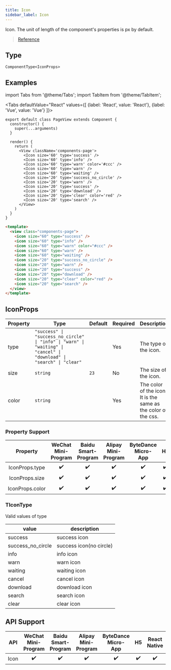 ```yaml
---
title: Icon
sidebar_label: Icon
---
```


Icon. The unit of length of the component's properties is px by default.

> [Reference](https://developers.weixin.qq.com/miniprogram/en/dev/component/icon.html)

## Type

```tsx
ComponentType<IconProps>
```

## Examples

import Tabs from '@theme/Tabs';
import TabItem from '@theme/TabItem';

<Tabs
  defaultValue="React"
  values={[
    {label: 'React', value: 'React'},
    {label: 'Vue', value: 'Vue'}
  ]}>
<TabItem value="React">

```tsx
export default class PageView extends Component {
  constructor() {
    super(...arguments)
  }

  render() {
    return (
      <View className='components-page'>
        <Icon size='60' type='success' />
        <Icon size='60' type='info' />
        <Icon size='60' type='warn' color='#ccc' />
        <Icon size='60' type='warn' />
        <Icon size='60' type='waiting' />
        <Icon size='20' type='success_no_circle' />
        <Icon size='20' type='warn' />
        <Icon size='20' type='success' />
        <Icon size='20' type='download' />
        <Icon size='20' type='clear' color='red' />
        <Icon size='20' type='search' />
      </View>
    )
  }
}
```


</TabItem>

<TabItem value="Vue">

```html
<template>
  <view class="components-page">
    <icon size="60" type="success" />
    <icon size="60" type="info" />
    <icon size="60" type="warn" color="#ccc" />
    <icon size="60" type="warn" />
    <icon size="60" type="waiting" />
    <icon size="20" type="success_no_circle" />
    <icon size="20" type="warn" />
    <icon size="20" type="success" />
    <icon size="20" type="download" />
    <icon size="20" type="clear" color="red" />
    <icon size="20" type="search" />
  </view>
</template>
```
  
</TabItem>
</Tabs>


## IconProps

<table>
  <thead>
    <tr>
      <th>Property</th>
      <th>Type</th>
      <th style={{ textAlign: "center"}}>Default</th>
      <th style={{ textAlign: "center"}}>Required</th>
      <th>Description</th>
    </tr>
  </thead>
  <tbody>
    <tr>
      <td>type</td>
      <td><code>&quot;success&quot; | &quot;success_no_circle&quot; | &quot;info&quot; | &quot;warn&quot; | &quot;waiting&quot; | &quot;cancel&quot; | &quot;download&quot; | &quot;search&quot; | &quot;clear&quot;</code></td>
      <td style={{ textAlign: "center"}}></td>
      <td style={{ textAlign: "center"}}>Yes</td>
      <td>The type of the icon.</td>
    </tr>
    <tr>
      <td>size</td>
      <td><code>string</code></td>
      <td style={{ textAlign: "center"}}><code>23</code></td>
      <td style={{ textAlign: "center"}}>No</td>
      <td>The size of the icon.</td>
    </tr>
    <tr>
      <td>color</td>
      <td><code>string</code></td>
      <td style={{ textAlign: "center"}}></td>
      <td style={{ textAlign: "center"}}>Yes</td>
      <td>The color of the icon. It is the same as the color of the css.</td>
    </tr>
  </tbody>
</table>

### Property Support

| Property | WeChat Mini-Program | Baidu Smart-Program | Alipay Mini-Program | ByteDance Micro-App | H5 | React Native |
| :---: | :---: | :---: | :---: | :---: | :---: | :---: |
| IconProps.type | ✔️ | ✔️ | ✔️ | ✔️ | ✔️ | ✔️ |
| IconProps.size | ✔️ | ✔️ | ✔️ | ✔️ | ✔️ | ✔️ |
| IconProps.color | ✔️ | ✔️ | ✔️ | ✔️ | ✔️ | ✔️ |

### TIconType

Valid values of type

<table>
  <thead>
    <tr>
      <th>value</th>
      <th>description</th>
    </tr>
  </thead>
  <tbody>
    <tr>
      <td>success</td>
      <td>success icon</td>
    </tr>
    <tr>
      <td>success_no_circle</td>
      <td>success icon(no circle)</td>
    </tr>
    <tr>
      <td>info</td>
      <td>info icon</td>
    </tr>
    <tr>
      <td>warn</td>
      <td>warn icon</td>
    </tr>
    <tr>
      <td>waiting</td>
      <td>waiting icon</td>
    </tr>
    <tr>
      <td>cancel</td>
      <td>cancel icon</td>
    </tr>
    <tr>
      <td>download</td>
      <td>download icon</td>
    </tr>
    <tr>
      <td>search</td>
      <td>search icon</td>
    </tr>
    <tr>
      <td>clear</td>
      <td>clear icon</td>
    </tr>
  </tbody>
</table>

## API Support

| API | WeChat Mini-Program | Baidu Smart-Program | Alipay Mini-Program | ByteDance Micro-App | H5 | React Native |
| :---: | :---: | :---: | :---: | :---: | :---: | :---: |
| Icon | ✔️ | ✔️ | ✔️ | ✔️ | ✔️ | ✔️ |
